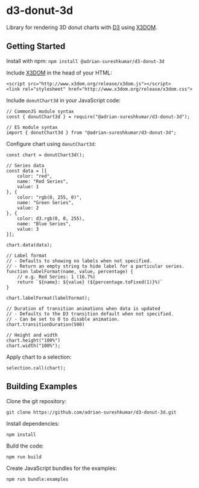 # d3-donut-3d
Library for rendering 3D donut charts with [D3](https://d3js.org/) using [X3DOM](www.x3dom.org).

## Getting Started

Install with npm: `npm install @adrian-sureshkumar/d3-donut-3d`

Include [X3DOM](www.x3dom.org) in the head of your HTML:

```
<script src="http://www.x3dom.org/release/x3dom.js"></script>
<link rel="stylesheet" href="http://www.x3dom.org/release/x3dom.css">
```

Include `donutChart3d` in your JavaScript code:

```
// CommonJS module syntax
const { donutChart3d } = require("@adrian-sureshkumar/d3-donut-3d");

// ES module syntax
import { donutChart3d } from "@adrian-sureshkumar/d3-donut-3d";
```

Configure chart using `donutChart3d`:

```
const chart = donutChart3d();

// Series data
const data = [{
    color: "red",
    name: "Red Series",
    value: 1
}, {
    color: "rgb(0, 255, 0)",
    name: "Green Series",
    value: 2
}, {
    color: d3.rgb(0, 0, 255),
    name: "Blue Series",
    value: 3
}];

chart.data(data);

// Label format
// - Defaults to showing no labels when not specified.
// - Return an empty string to hide label for a particular series.
function labelFormat(name, value, percentage) {
    // e.g. Red Series: 1 (16.7%)
    return `${name}: ${value} (${percentage.toFixed(1)}%)`
}

chart.labelFormat(labelFormat);

// Duration of transition animations when data is updated
// - Defaults to the D3 transition default when not specified.
// - Can be set to 0 to disable animation.
chart.transitionDuration(500)

// Height and width
chart.height("100%")
chart.width("100%");
```

Apply chart to a selection:

```
selection.call(chart);
```

## Building Examples

Clone the git repository:

~~~
git clone https://github.com/adrian-sureshkumar/d3-donut-3d.git
~~~

Install dependencies:

~~~
npm install
~~~

Build the code:

~~~
npm run build
~~~

Create JavaScript bundles for the examples:

~~~
npm run bundle:examples
~~~